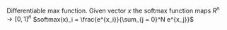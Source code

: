 Differentiable max function.
Given vector $x$ the softmax function maps $R^{n} \rightarrow [0, 1]^{n}$
$softmax(x)_i = \frac{e^{x_i}}{\sum_{j = 0}^N e^{x_j}}$